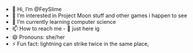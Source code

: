 - 👋 Hi, I’m @FeySlime
- 👀 I’m interested in Project Moon stuff and other games i happen to see
- 🌱 I’m currently learning computer science
- 📫 How to reach me - :shrug: just here ig
- 😄 Pronouns: she/her
- ⚡ Fun fact: lightning can strike twice in the same place, 

<!---
FeySlime/FeySlime is a ✨ special ✨ repository because its `README.md` (this file) appears on your GitHub profile.
You can click the Preview link to take a look at your changes.
--->
